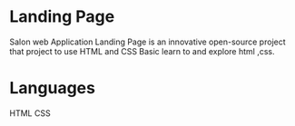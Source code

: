 
 # Landing Page 

 Salon web Application Landing Page  is an innovative open-source project that project to use HTML and CSS Basic learn to and explore html ,css.

 # Languages
 HTML
 CSS
